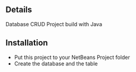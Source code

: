 ## Details
Database CRUD Project build with Java

## Installation
- Put this project to your NetBeans Project folder
- Create the database and the table
